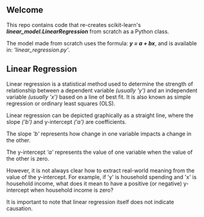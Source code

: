 ## Welcome

This repo contains code that re-creates scikit-learn's ***linear_model.LinearRegression*** from scratch as a Python class.

The model made from scratch uses the formula: ***y = a + bx***, and is available in: *'linear_regression.py'*.

## Linear Regression

Linear regression is a statistical method used to determine the strength of relationship between a dependent variable *(usually 'y')* and an independent variable *(usually 'x')* based on a line of best fit. It is also known as simple regression or ordinary least squares (OLS).

Linear regression can be depicted graphically as a straight line, where the slope *('b')* and y-intercept *('a')* are coefficients.

The slope *'b'* represents how change in one variable impacts a change in the other.

The y-intercept *'a'* represents the value of one variable when the value of the other is zero.

However, it is not always clear how to extract real-world meaning from the value of the y-intercept. For example, if 'y' is household spending and 'x' is household income, what does it mean to have a positive (or negative) y-intercept when household income is zero?

It is important to note that linear regression itself does not indicate causation.
